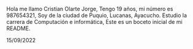 Hola me llamo Cristian Olarte Jorge,
Tengo 19 años,
mi número es 987654321,
Soy de la ciudad de Puquio, Lucanas, Ayacucho.
Estudio la carrera de Computación e informática,
Este es un boceto inicial de mi README.

15/09/2022